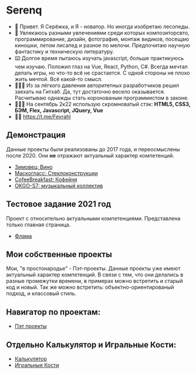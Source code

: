 # Serenq
- 🙂 Привет. Я Серёжка, и Я - новатор. Но иногда изобретаю лесопеды.
- 👻 Увлекаюсь разными увлечениями среди которых композиторсвто, программирование, дизайн, фотография, монтаж видиков, посещаю киношки, летом лисапед и разное по мелочи. Предпочитаю научную фантастику и техническую литературу.
- ⌨️ Долгое время пытаюсь изучать javascript, больше практикуюсь чем изучаю. Положил глаз на Vue, React, Python, C#. Всегда мечтал делать игры, но что-то всё не срастается. С одной стороны не плохо жить мечтой. Всё какой-то смысл.
- 👨🏻‍🔧 Из за лёгкого давления авторитетных разработчиков решил заехать на Гитхаб. Да, тут достаточно весело оказывается. Расчитываю однажды стать коронованым программистом в законе.
- 👩🏻‍🚀 На сентябрь 2к22 использую скромноватый стэк: **HTML5, CSS3, БЭМ, Flex, Javascript, JQuery, Vue**
- 👋🏼 https://t.me/Fevrahl

## Демонстрация
Данные проекты были реализованы до 2017 года, и переосмыслены после 2020. Они **не** отражают актуальный характер компетенций.
- [Зимовец: Вино](https://serenq.github.io/zimovec)
- [Маскогласс: Стеклоконструкции](https://serenq.github.io/mascoglass/)
- [CofeeBreakfast: Кофейня](https://serenq.github.io/cofeebreakfast/)
- [OKGO-S7: музыкальный коллектив](https://serenq.github.io/okgo-s7/)

## Тестовое задание 2021 год
Проект с относительно актуальными компетенциями. Представлена только главная страница.
- [Флама](https://serenq.github.io/flama/)

## Мои собственные проекты
Мои, "в простонародье" - Пэт-проекты. Данные проекты уже имеют актуальный характер компетенций. В связи с тем, что они делались в разные промежутки времени, в примерах можно встретить и старый код и новый. Так же можно встретить: объектно-ориентированый подход, и классовый стиль.

## Навигатор по проектам:
- [Пэт проекты](https://serenq.github.io/Serenq-Pet-Projects)

## Отдельно Калькулятор и Игральные Кости:
- [Калькулятор](https://serenq.github.io/karkulator/)
- [Игральные Кости](https://serenq.github.io/dice/)
